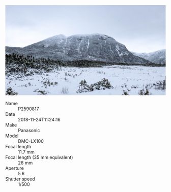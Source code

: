 [![P2590817](/photos/hd/P2590817.jpg)](/photos/full/P2590817.jpg?raw=true)

<dl>
  <dt>Name</dt>
  <dd>P2590817</dd>
  <dt>Date</dt>
  <dd>2018-11-24T11:24:16</dd>
  <dt>Make</dt>
  <dd>Panasonic</dd>
  <dt>Model</dt>
  <dd>DMC-LX100</dd>
  <dt>Focal length</dt>
  <dd>11.7 mm</dd>
  <dt>Focal length (35 mm equivalent)</dt>
  <dd>26 mm</dd>
  <dt>Aperture</dt>
  <dd>5.6</dd>
  <dt>Shutter speed</dt>
  <dd>1/500</dd>
</dl>
